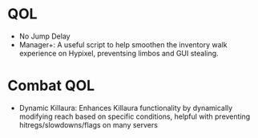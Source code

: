 # QOL
 - No Jump Delay
 - Manager+: A useful script to help smoothen the inventory walk experience on Hypixel, preventsing limbos and GUI stealing.
# Combat QOL
 - Dynamic Killaura: Enhances Killaura functionality by dynamically modifying reach based on specific conditions, helpful with preventing hitregs/slowdowns/flags on many servers
